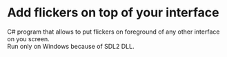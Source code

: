 Add flickers on top of your interface
====
C# program that allows to put flickers on foreground of any other interface on you screen.  
Run only on Windows because of SDL2 DLL.
